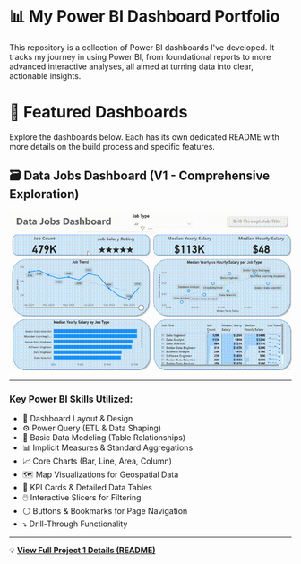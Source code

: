 # 📊 My Power BI Dashboard Portfolio

This repository is a collection of Power BI dashboards I've developed. It tracks my journey in using Power BI, from foundational reports to more advanced interactive analyses, all aimed at turning data into clear, actionable insights.

# 🧩 Featured Dashboards

Explore the dashboards below. Each has its own dedicated README with more details on the build process and specific features.

## 🗃️ Data Jobs Dashboard (V1 - Comprehensive Exploration)

![Dashboard#1_Gif](/images/output2.gif)

---

### **Key Power BI Skills Utilized:**
* 🎨 Dashboard Layout & Design  
* ⚙️ Power Query (ETL & Data Shaping)  
* 🔗 Basic Data Modeling (Table Relationships)  
* 📊 Implicit Measures & Standard Aggregations  
* 📈 Core Charts (Bar, Line, Area, Column)  
* 🗺️ Map Visualizations for Geospatial Data  
* 🔢 KPI Cards & Detailed Data Tables  
* 🖱️ Interactive Slicers for Filtering  
* ⚪ Buttons & Bookmarks for Page Navigation  
* ⤵️ Drill-Through Functionality  

---

💡 [**View Full Project 1 Details (README)**](/README.md)
